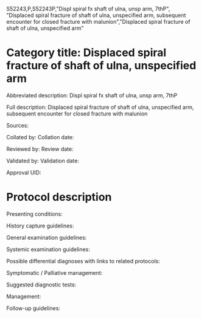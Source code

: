 S52243,P,S52243P,"Displ spiral fx shaft of ulna, unsp arm, 7thP", "Displaced spiral fracture of shaft of ulna, unspecified arm, subsequent encounter for closed fracture with malunion","Displaced spiral fracture of shaft of ulna, unspecified arm"
# Category title: Displaced spiral fracture of shaft of ulna, unspecified arm

Abbreviated description: Displ spiral fx shaft of ulna, unsp arm, 7thP

Full description: Displaced spiral fracture of shaft of ulna, unspecified arm, subsequent encounter for closed fracture with malunion

Sources:

Collated by:
Collation date:

Reviewed by:
Review date:

Validated by:
Validation date:

Approval UID:

# Protocol description

Presenting conditions:

History capture guidelines:

General examination guidelines:

Systemic examination guidelines:

Possible differential diagnoses with links to related protocols:

Symptomatic / Palliative management:

Suggested diagnostic tests:

Management:

Follow-up guidelines:
